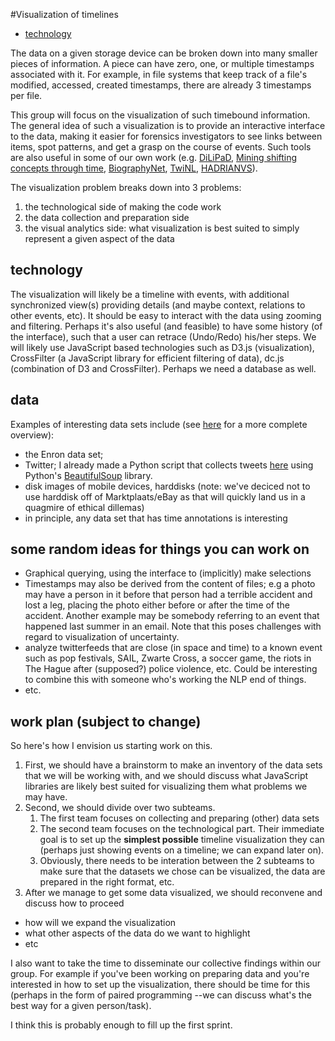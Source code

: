 #Visualization of timelines

- [technology](technology)

The data on a given storage device can be broken down into many smaller pieces of information. A piece can have zero, one, or multiple timestamps associated with it. For example, in file systems that keep track of a file's modified, accessed, created timestamps, there are already 3 timestamps per file. 

This group will focus on the visualization of such timebound information. The general idea of such a visualization is to provide an interactive interface to the data, making it easier for forensics investigators to see links between items, spot patterns, and get a grasp on the course of events. Such tools are also useful in some of our own work (e.g. [DiLiPaD](https://www.esciencecenter.nl/project/dilipad), [Mining shifting concepts through time](https://www.esciencecenter.nl/project/mining-shifting-concepts-through-time-shico), [BiographyNet](https://www.esciencecenter.nl/project/biographynet), [TwiNL](https://www.esciencecenter.nl/project/twinl), [HADRIANVS](https://www.esciencecenter.nl/project/handrianvs-a-digital-gateway-to-the-dutch-presence-in-rome-through-the-ages)).

The visualization problem breaks down into 3 problems:
   1. the technological side of making the code work
   1. the data collection and preparation side
   1. the visual analytics side: what visualization is best suited to simply represent a given aspect of the data

## technology

The visualization will likely be a timeline with events, with additional synchronized view(s) providing details (and maybe context, relations to other events, etc). It should be easy to interact with the data using zooming and filtering. Perhaps it's also useful (and feasible) to have some history (of the interface), such that a user can retrace (Undo/Redo) his/her steps. We will likely use JavaScript based technologies such as D3.js (visualization), CrossFilter (a JavaScript library for efficient filtering of data), dc.js (combination of D3 and CrossFilter). Perhaps we need a database as well.

## data

Examples of interesting data sets include (see [here](https://github.com/NLeSC/Sherlock/blob/master/Datasets.md) for a more complete overview):
- the Enron data set;
- Twitter; I already made a Python script that collects tweets [here](https://github.com/jspaaks/twitgrab/) using Python's [BeautifulSoup](http://www.crummy.com/software/BeautifulSoup/) library.
- disk images of mobile devices, harddisks (note: we've deciced not to use harddisk off of Marktplaats/eBay as that will quickly land us in a quagmire of ethical dillemas)
- in principle, any data set that has time annotations is interesting

## some random ideas for things you can work on

- Graphical querying, using the interface to (implicitly) make selections 
- Timestamps may also be derived from the content of files; e.g a photo may have a person in it before that person had a terrible accident and lost a leg, placing the photo either before or after the time of the accident. Another example may be somebody referring to an event that happened last summer in an email. Note that this poses challenges with regard to visualization of uncertainty. 
- analyze twitterfeeds that are close (in space and time) to a known event such as pop festivals, SAIL, Zwarte Cross, a soccer game, the riots in The Hague after (supposed?) police violence, etc. Could be interesting to combine this with someone who's working the NLP end of things.
- etc.

## work plan (subject to change)

So here's how I envision us starting work on this. 

1. First, we should have a brainstorm to make an inventory of the data sets that we will be working with, and we should discuss what JavaScript libraries are likely best suited for visualizing them what problems we may have. 
1. Second, we should divide over two subteams.
   1. The first team focuses on collecting and preparing (other) data sets
   1. The second team focuses on the technological part. Their immediate goal is to set up the **simplest possible** timeline visualization they can (perhaps just showing events on a timeline; we can expand later on).
   1. Obviously, there needs to be interation between the 2 subteams to make sure that the datasets we chose can be visualized, the data are prepared in the right format, etc.
1. After we manage to get some data visualized, we should reconvene and discuss how to proceed
  - how will we expand the visualization
  - what other aspects of the data do we want to highlight
  - etc

I also want to take the time to disseminate our collective findings within our group. For example if you've been working on preparing data and you're interested in how to set up the visualization, there should be time for this (perhaps in the form of paired programming --we can discuss what's the best way for a given person/task).

I think this is probably enough to fill up the first sprint.



